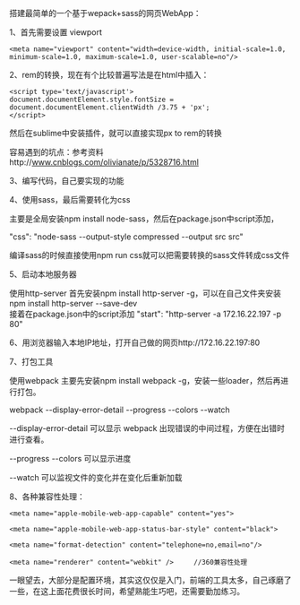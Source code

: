 搭建最简单的一个基于wepack+sass的网页WebApp：

1、首先需要设置 viewport

```
<meta name="viewport" content="width=device-width, initial-scale=1.0, minimum-scale=1.0, maximum-scale=1.0, user-scalable=no"/> 
```

2、rem的转换，现在有个比较普遍写法是在html中插入：
```
<script type='text/javascript'>
document.documentElement.style.fontSize = document.documentElement.clientWidth /3.75 + 'px';
</script>
```
然后在sublime中安装插件，就可以直接实现px to rem的转换

容易遇到的坑点：参考资料http://www.cnblogs.com/olivianate/p/5328716.html

3、编写代码，自己要实现的功能

4、使用sass，最后需要转化为css

主要是全局安装npm install node-sass，然后在package.json中script添加，

"css": "node-sass --output-style compressed --output src src"

编译sass的时候直接使用npm run css就可以把需要转换的sass文件转成css文件

5、启动本地服务器

使用http-server 首先安装npm install http-server -g，可以在自己文件夹安装npm install http-server --save-dev  
接着在package.json中的script添加
 "start": "http-server -a 172.16.22.197 -p 80"

6、用浏览器输入本地IP地址，打开自己做的网页http://172.16.22.197:80

7、打包工具

使用webpack 主要先安装npm install  webpack -g，安装一些loader，然后再进行打包。

webpack --display-error-detail --progress --colors --watch

--display-error-detail 可以显示 webpack 出现错误的中间过程，方便在出错时进行查看。

--progress --colors 可以显示进度

--watch 可以监视文件的变化并在变化后重新加载

8、各种兼容性处理：

```
<meta name="apple-mobile-web-app-capable" content="yes">

<meta name="apple-mobile-web-app-status-bar-style" content="black">

<meta name="format-detection" content="telephone=no,email=no"/>

<meta name="renderer" content="webkit" />     //360兼容性处理

```

一眼望去，大部分是配置环境，其实这仅仅是入门，前端的工具太多，自己琢磨了一些，在这上面花费很长时间，希望熟能生巧吧，还需要勤加练习。